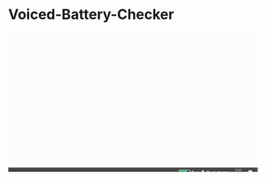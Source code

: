 # Voiced-Battery-Checker


![](https://github.com/DKarz/readme-media/blob/master/voicedbatterychecker1.gif?raw=true)
